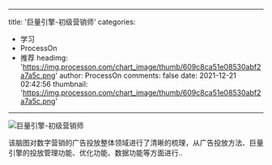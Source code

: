 
---
title: '巨量引擎-初级营销师'
categories: 
 - 学习
 - ProcessOn
 - 推荐
headimg: 'https://img.processon.com/chart_image/thumb/609c8ca51e08530abf2a7a5c.png'
author: ProcessOn
comments: false
date: 2021-12-21 02:42:56
thumbnail: 'https://img.processon.com/chart_image/thumb/609c8ca51e08530abf2a7a5c.png'
---

<div>   
<img class="thumb" alt="巨量引擎-初级营销师" src="https://img.processon.com/chart_image/thumb/609c8ca51e08530abf2a7a5c.png" referrerpolicy="no-referrer">
<p>该脑图对数字营销的广告投放整体领域进行了清晰的梳理，从广告投放方法、巨量引擎的投放管理功能、优化功能、数据功能等方面进行..</p>  
</div>
            